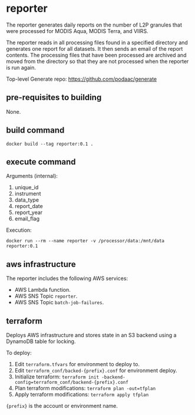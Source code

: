 # reporter

The reporter generates daily reports on the number of L2P granules that were processed for MODIS Aqua, MODIS Terra, and VIIRS.

The reporter reads in all processing files found in a specified directory and generates one report for all datasets. It then sends an email of the report contents. The processing files that have been processed are archived and moved from the directory so that they are not processed when the reporter is run again.

Top-level Generate repo: https://github.com/podaac/generate

## pre-requisites to building

None.

## build command

`docker build --tag reporter:0.1 . `

## execute command

Arguments (internal):
1.	unique_id
2.	instrument
3.	data_type
4.	report_date
5.	report_year
6.	email_flag

Execution:

`docker run --rm --name reporter -v /processor/data:/mnt/data reporter:0.1`

## aws infrastructure

The reporter includes the following AWS services:
- AWS Lambda function.
- AWS SNS Topic `reporter`.
- AWS SNS Topic `batch-job-failures`.

## terraform 

Deploys AWS infrastructure and stores state in an S3 backend using a DynamoDB table for locking.

To deploy:
1. Edit `terraform.tfvars` for environment to deploy to.
2. Edit `terraform_conf/backed-{prefix}.conf` for environment deploy.
3. Initialize terraform: `terraform init -backend-config=terraform_conf/backend-{prefix}.conf`
4. Plan terraform modifications: `terraform plan -out=tfplan`
5. Apply terraform modifications: `terraform apply tfplan`

`{prefix}` is the account or environment name.